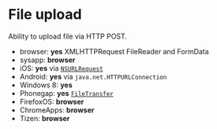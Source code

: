 # File upload
Ability to upload file via HTTP POST.

* browser: **yes** XMLHTTPRequest FileReader and FormData
* sysapp: **browser**
* iOS: **yes** via [`NSURLRequest`](https://developer.apple.com/library/mac/documentation/Cocoa/Reference/Foundation/Classes/NSURLRequest_Class/Reference/Reference.html#//apple_ref/occ/cl/NSURLRequest)
* Android: **yes** via `java.net.HTTPURLConnection`
* Windows 8: **yes**
* Phonegap: **yes** [`FileTransfer`](http://cordova.apache.org/docs/en/3.3.0/cordova_file_file.md.html#FileTransfer)
* FirefoxOS: **browser**
* ChromeApps: **browser**
* Tizen: **browser**
